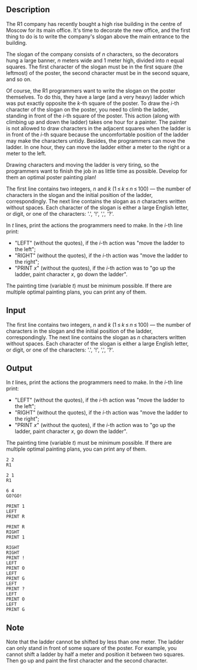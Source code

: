 ## Description

<div><p>The R1 company has recently bought a high rise building in the centre of Moscow for its main office. It's time to decorate the new office, and the first thing to do is to write the company's slogan above the main entrance to the building.</p><p>The slogan of the company consists of <span class="tex-span"><i>n</i></span> characters, so the decorators hung a large banner, <span class="tex-span"><i>n</i></span> meters wide and <span class="tex-span">1</span> meter high, divided into <span class="tex-span"><i>n</i></span> equal squares. The first character of the slogan must be in the first square (the leftmost) of the poster, the second character must be in the second square, and so on.</p><p>Of course, the R1 programmers want to write the slogan on the poster themselves. To do this, they have a large (and a very heavy) ladder which was put exactly opposite the <span class="tex-span"><i>k</i></span>-th square of the poster. To draw the <span class="tex-span"><i>i</i></span>-th character of the slogan on the poster, you need to climb the ladder, standing in front of the <span class="tex-span"><i>i</i></span>-th square of the poster. This action (along with climbing up and down the ladder) takes one hour for a painter. The painter is not allowed to draw characters in the adjacent squares when the ladder is in front of the <span class="tex-span"><i>i</i></span>-th square because the uncomfortable position of the ladder may make the characters untidy. Besides, the programmers can move the ladder. In one hour, they can move the ladder either a meter to the right or a meter to the left.</p><p>Drawing characters and moving the ladder is very tiring, so the programmers want to finish the job in as little time as possible. Develop for them an optimal poster painting plan!</p></div><div class="input-specification"><p>The first line contains two integers, <span class="tex-span"><i>n</i></span> and <span class="tex-span"><i>k</i></span> <span class="tex-span">(1 ≤ <i>k</i> ≤ <i>n</i> ≤ 100)</span> — the number of characters in the slogan and the initial position of the ladder, correspondingly. The next line contains the slogan as <span class="tex-span"><i>n</i></span> characters written without spaces. Each character of the slogan is either a large English letter, or digit, or one of the characters: '<span class="tex-font-style-tt">.</span>', '<span class="tex-font-style-tt">!</span>', '<span class="tex-font-style-tt">,</span>', '<span class="tex-font-style-tt">?</span>'.</p></div><div class="output-specification"><p>In <span class="tex-span"><i>t</i></span> lines, print the actions the programmers need to make. In the <span class="tex-span"><i>i</i></span>-th line print:</p><ul> <li> "<span class="tex-font-style-tt">LEFT</span>" (without the quotes), if the <span class="tex-span"><i>i</i></span>-th action was "move the ladder to the left"; </li><li> "<span class="tex-font-style-tt">RIGHT</span>" (without the quotes), if the <span class="tex-span"><i>i</i></span>-th action was "move the ladder to the right"; </li><li> "<span class="tex-font-style-tt">PRINT</span> <span class="tex-span"><i>x</i></span>" (without the quotes), if the <span class="tex-span"><i>i</i></span>-th action was to "go up the ladder, paint character <span class="tex-span"><i>x</i></span>, go down the ladder". </li></ul><p>The painting time (variable <span class="tex-span"><i>t</i></span>) must be minimum possible. If there are multiple optimal painting plans, you can print any of them.</p></div>

## Input

<p>The first line contains two integers, <span class="tex-span"><i>n</i></span> and <span class="tex-span"><i>k</i></span> <span class="tex-span">(1 ≤ <i>k</i> ≤ <i>n</i> ≤ 100)</span> — the number of characters in the slogan and the initial position of the ladder, correspondingly. The next line contains the slogan as <span class="tex-span"><i>n</i></span> characters written without spaces. Each character of the slogan is either a large English letter, or digit, or one of the characters: '<span class="tex-font-style-tt">.</span>', '<span class="tex-font-style-tt">!</span>', '<span class="tex-font-style-tt">,</span>', '<span class="tex-font-style-tt">?</span>'.</p>

## Output

<p>In <span class="tex-span"><i>t</i></span> lines, print the actions the programmers need to make. In the <span class="tex-span"><i>i</i></span>-th line print:</p><ul> <li> "<span class="tex-font-style-tt">LEFT</span>" (without the quotes), if the <span class="tex-span"><i>i</i></span>-th action was "move the ladder to the left"; </li><li> "<span class="tex-font-style-tt">RIGHT</span>" (without the quotes), if the <span class="tex-span"><i>i</i></span>-th action was "move the ladder to the right"; </li><li> "<span class="tex-font-style-tt">PRINT</span> <span class="tex-span"><i>x</i></span>" (without the quotes), if the <span class="tex-span"><i>i</i></span>-th action was to "go up the ladder, paint character <span class="tex-span"><i>x</i></span>, go down the ladder". </li></ul><p>The painting time (variable <span class="tex-span"><i>t</i></span>) must be minimum possible. If there are multiple optimal painting plans, you can print any of them.</p>





```input1
2 2
R1

```




```input2
2 1
R1

```




```input3
6 4
GO?GO!

```




```output1
PRINT 1
LEFT
PRINT R

```




```output2
PRINT R
RIGHT
PRINT 1

```




```output3
RIGHT
RIGHT
PRINT !
LEFT
PRINT O
LEFT
PRINT G
LEFT
PRINT ?
LEFT
PRINT O
LEFT
PRINT G

```



## Note

<p>Note that the ladder cannot be shifted by less than one meter. The ladder can only stand in front of some square of the poster. For example, you cannot shift a ladder by half a meter and position it between two squares. Then go up and paint the first character and the second character.</p>
